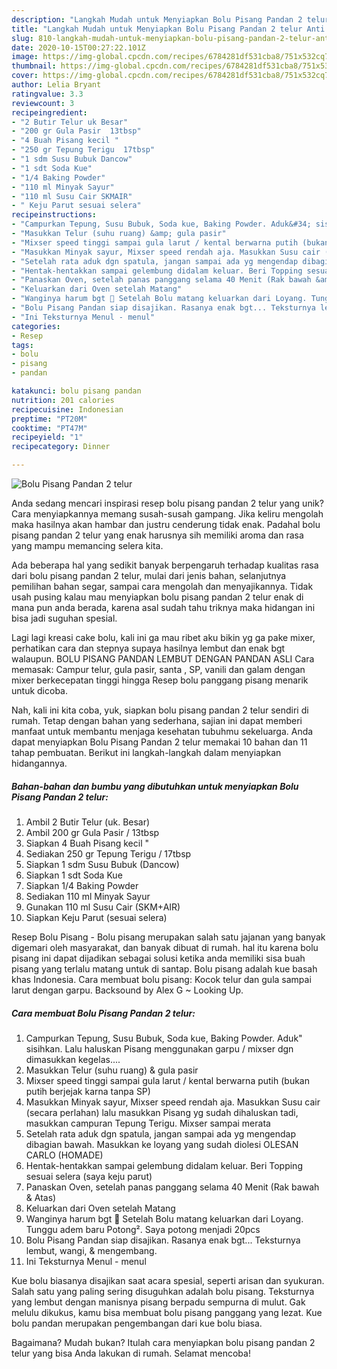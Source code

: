 ```yaml
---
description: "Langkah Mudah untuk Menyiapkan Bolu Pisang Pandan 2 telur Anti Gagal"
title: "Langkah Mudah untuk Menyiapkan Bolu Pisang Pandan 2 telur Anti Gagal"
slug: 810-langkah-mudah-untuk-menyiapkan-bolu-pisang-pandan-2-telur-anti-gagal
date: 2020-10-15T00:27:22.101Z
image: https://img-global.cpcdn.com/recipes/6784281df531cba8/751x532cq70/bolu-pisang-pandan-2-telur-foto-resep-utama.jpg
thumbnail: https://img-global.cpcdn.com/recipes/6784281df531cba8/751x532cq70/bolu-pisang-pandan-2-telur-foto-resep-utama.jpg
cover: https://img-global.cpcdn.com/recipes/6784281df531cba8/751x532cq70/bolu-pisang-pandan-2-telur-foto-resep-utama.jpg
author: Lelia Bryant
ratingvalue: 3.3
reviewcount: 3
recipeingredient:
- "2 Butir Telur uk Besar"
- "200 gr Gula Pasir  13tbsp"
- "4 Buah Pisang kecil "
- "250 gr Tepung Terigu  17tbsp"
- "1 sdm Susu Bubuk Dancow"
- "1 sdt Soda Kue"
- "1/4 Baking Powder"
- "110 ml Minyak Sayur"
- "110 ml Susu Cair SKMAIR"
- " Keju Parut sesuai selera"
recipeinstructions:
- "Campurkan Tepung, Susu Bubuk, Soda kue, Baking Powder. Aduk&#34; sisihkan. Lalu haluskan Pisang menggunakan garpu / mixser dgn dimasukkan kegelas...."
- "Masukkan Telur (suhu ruang) &amp; gula pasir"
- "Mixser speed tinggi sampai gula larut / kental berwarna putih (bukan putih berjejak karna tanpa SP)"
- "Masukkan Minyak sayur, Mixser speed rendah aja. Masukkan Susu cair (secara perlahan) lalu masukkan Pisang yg sudah dihaluskan tadi, masukkan campuran Tepung Terigu. Mixser sampai merata"
- "Setelah rata aduk dgn spatula, jangan sampai ada yg mengendap dibagian bawah. Masukkan ke loyang yang sudah diolesi OLESAN CARLO (HOMADE)"
- "Hentak-hentakkan sampai gelembung didalam keluar. Beri Topping sesuai selera (saya keju parut)"
- "Panaskan Oven, setelah panas panggang selama 40 Menit (Rak bawah &amp; Atas)"
- "Keluarkan dari Oven setelah Matang"
- "Wanginya harum bgt 🍌 Setelah Bolu matang keluarkan dari Loyang. Tunggu adem baru Potong². Saya potong menjadi 20pcs"
- "Bolu Pisang Pandan siap disajikan. Rasanya enak bgt... Teksturnya lembut, wangi, &amp; mengembang."
- "Ini Teksturnya Menul - menul"
categories:
- Resep
tags:
- bolu
- pisang
- pandan

katakunci: bolu pisang pandan 
nutrition: 201 calories
recipecuisine: Indonesian
preptime: "PT20M"
cooktime: "PT47M"
recipeyield: "1"
recipecategory: Dinner

---
```



![Bolu Pisang Pandan 2 telur](https://img-global.cpcdn.com/recipes/6784281df531cba8/751x532cq70/bolu-pisang-pandan-2-telur-foto-resep-utama.jpg)

Anda sedang mencari inspirasi resep bolu pisang pandan 2 telur yang unik? Cara menyiapkannya memang susah-susah gampang. Jika keliru mengolah maka hasilnya akan hambar dan justru cenderung tidak enak. Padahal bolu pisang pandan 2 telur yang enak harusnya sih memiliki aroma dan rasa yang mampu memancing selera kita.

Ada beberapa hal yang sedikit banyak berpengaruh terhadap kualitas rasa dari bolu pisang pandan 2 telur, mulai dari jenis bahan, selanjutnya pemilihan bahan segar, sampai cara mengolah dan menyajikannya. Tidak usah pusing kalau mau menyiapkan bolu pisang pandan 2 telur enak di mana pun anda berada, karena asal sudah tahu triknya maka hidangan ini bisa jadi suguhan spesial.

Lagi lagi kreasi cake bolu, kali ini ga mau ribet aku bikin yg ga pake mixer, perhatikan cara dan stepnya supaya hasilnya lembut dan enak bgt walaupun. BOLU PISANG PANDAN LEMBUT DENGAN PANDAN ASLI Cara memasak: Campur telur, gula pasir, santa , SP, vanili dan galam dengan mixer berkecepatan tinggi hingga Resep bolu panggang pisang menarik untuk dicoba.


Nah, kali ini kita coba, yuk, siapkan bolu pisang pandan 2 telur sendiri di rumah. Tetap dengan bahan yang sederhana, sajian ini dapat memberi manfaat untuk membantu menjaga kesehatan tubuhmu sekeluarga. Anda dapat menyiapkan Bolu Pisang Pandan 2 telur memakai 10 bahan dan 11 tahap pembuatan. Berikut ini langkah-langkah dalam menyiapkan hidangannya.

<!--inarticleads1-->

##### Bahan-bahan dan bumbu yang dibutuhkan untuk menyiapkan Bolu Pisang Pandan 2 telur:

1. Ambil 2 Butir Telur (uk. Besar)
1. Ambil 200 gr Gula Pasir / 13tbsp
1. Siapkan 4 Buah Pisang kecil &#34;
1. Sediakan 250 gr Tepung Terigu / 17tbsp
1. Siapkan 1 sdm Susu Bubuk (Dancow)
1. Siapkan 1 sdt Soda Kue
1. Siapkan 1/4 Baking Powder
1. Sediakan 110 ml Minyak Sayur
1. Gunakan 110 ml Susu Cair (SKM+AIR)
1. Siapkan  Keju Parut (sesuai selera)


Resep Bolu Pisang - Bolu pisang merupakan salah satu jajanan yang banyak digemari oleh masyarakat, dan banyak dibuat di rumah. hal itu karena bolu pisang ini dapat dijadikan sebagai solusi ketika anda memiliki sisa buah pisang yang terlalu matang untuk di santap. Bolu pisang adalah kue basah khas Indonesia. Cara membuat bolu pisang: Kocok telur dan gula sampai larut dengan garpu. Backsound by Alex G ~ Looking Up. 

<!--inarticleads2-->

##### Cara membuat Bolu Pisang Pandan 2 telur:

1. Campurkan Tepung, Susu Bubuk, Soda kue, Baking Powder. Aduk&#34; sisihkan. Lalu haluskan Pisang menggunakan garpu / mixser dgn dimasukkan kegelas....
1. Masukkan Telur (suhu ruang) &amp; gula pasir
1. Mixser speed tinggi sampai gula larut / kental berwarna putih (bukan putih berjejak karna tanpa SP)
1. Masukkan Minyak sayur, Mixser speed rendah aja. Masukkan Susu cair (secara perlahan) lalu masukkan Pisang yg sudah dihaluskan tadi, masukkan campuran Tepung Terigu. Mixser sampai merata
1. Setelah rata aduk dgn spatula, jangan sampai ada yg mengendap dibagian bawah. Masukkan ke loyang yang sudah diolesi OLESAN CARLO (HOMADE)
1. Hentak-hentakkan sampai gelembung didalam keluar. Beri Topping sesuai selera (saya keju parut)
1. Panaskan Oven, setelah panas panggang selama 40 Menit (Rak bawah &amp; Atas)
1. Keluarkan dari Oven setelah Matang
1. Wanginya harum bgt 🍌 Setelah Bolu matang keluarkan dari Loyang. Tunggu adem baru Potong². Saya potong menjadi 20pcs
1. Bolu Pisang Pandan siap disajikan. Rasanya enak bgt... Teksturnya lembut, wangi, &amp; mengembang.
1. Ini Teksturnya Menul - menul


Kue bolu biasanya disajikan saat acara spesial, seperti arisan dan syukuran. Salah satu yang paling sering disuguhkan adalah bolu pisang. Teksturnya yang lembut dengan manisnya pisang berpadu sempurna di mulut. Gak melulu dikukus, kamu bisa membuat bolu pisang panggang yang lezat. Kue bolu pandan merupakan pengembangan dari kue bolu biasa. 

Bagaimana? Mudah bukan? Itulah cara menyiapkan bolu pisang pandan 2 telur yang bisa Anda lakukan di rumah. Selamat mencoba!
